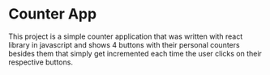 # Counter App

This project is a simple counter application that was written with react library in javascript and shows 4 buttons with their personal counters besides them that simply get incremented each time the user clicks on their respective buttons.
